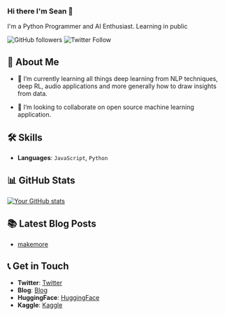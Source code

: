### Hi there I'm Sean 👋

I'm a Python Programmer and AI Enthusiast.
Learning in public


![GitHub followers](https://img.shields.io/github/followers/Meta-Sean?style=social) 
![Twitter Follow](https://img.shields.io/twitter/follow/terpsfi?style=social)


## 📝 About Me


- 🌱 I’m currently learning all things deep learning from NLP techniques, deep RL, audio applications and more generally how to draw insights from data.

- 👯 I’m looking to collaborate on open source machine learning application.


## 🛠 Skills

- **Languages**: `JavaScript`, `Python`

## 📊 GitHub Stats

[![Your GitHub stats](https://github-readme-stats.vercel.app/api?username=Meta-Sean)](https://github.com/anuraghazra/github-readme-stats)

## 📚 Latest Blog Posts

- [makemore](https://terpsfi.xyz/posts/micrograd/2022-10-07-micrograd)


## 📞 Get in Touch

- **Twitter**: [Twitter](https://twitter.com/terpsfi)
- **Blog**: [Blog](https://terpsfi.xyz/)
- **HuggingFace**: [HuggingFace](https://huggingface.co/Terps)
- **Kaggle**: [Kaggle](https://www.kaggle.com/terpsmeta)



